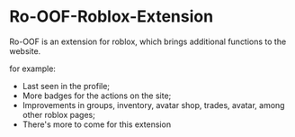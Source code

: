 # Ro-OOF-Roblox-Extension

Ro-OOF is an extension for roblox, which brings additional functions to the website.

for example:
- Last seen in the profile;
- More badges for the actions on the site;
- Improvements in groups, inventory, avatar shop, trades, avatar, among other roblox pages;
- There's more to come for this extension
